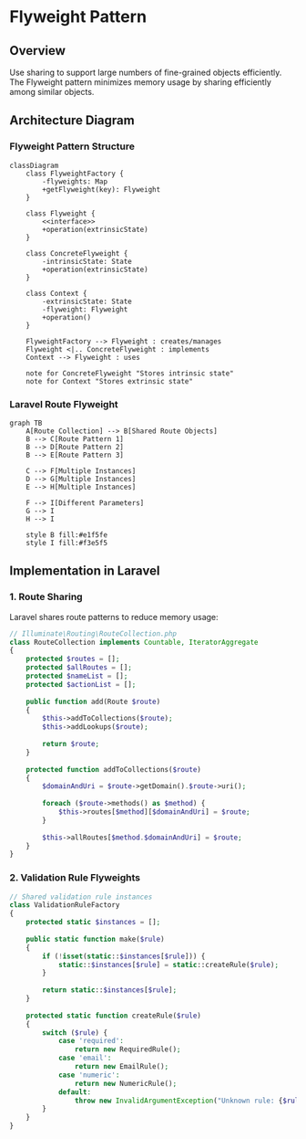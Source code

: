# Flyweight Pattern

## Overview

Use sharing to support large numbers of fine-grained objects efficiently. The Flyweight pattern minimizes memory usage by sharing efficiently among similar objects.

## Architecture Diagram

### Flyweight Pattern Structure

```mermaid
classDiagram
    class FlyweightFactory {
        -flyweights: Map
        +getFlyweight(key): Flyweight
    }
    
    class Flyweight {
        <<interface>>
        +operation(extrinsicState)
    }
    
    class ConcreteFlyweight {
        -intrinsicState: State
        +operation(extrinsicState)
    }
    
    class Context {
        -extrinsicState: State
        -flyweight: Flyweight
        +operation()
    }
    
    FlyweightFactory --> Flyweight : creates/manages
    Flyweight <|.. ConcreteFlyweight : implements
    Context --> Flyweight : uses
    
    note for ConcreteFlyweight "Stores intrinsic state"
    note for Context "Stores extrinsic state"
```

### Laravel Route Flyweight

```mermaid
graph TB
    A[Route Collection] --> B[Shared Route Objects]
    B --> C[Route Pattern 1]
    B --> D[Route Pattern 2]
    B --> E[Route Pattern 3]
    
    C --> F[Multiple Instances]
    D --> G[Multiple Instances]
    E --> H[Multiple Instances]
    
    F --> I[Different Parameters]
    G --> I
    H --> I
    
    style B fill:#e1f5fe
    style I fill:#f3e5f5
```

## Implementation in Laravel

### 1. Route Sharing

Laravel shares route patterns to reduce memory usage:

```php
// Illuminate\Routing\RouteCollection.php
class RouteCollection implements Countable, IteratorAggregate
{
    protected $routes = [];
    protected $allRoutes = [];
    protected $nameList = [];
    protected $actionList = [];
    
    public function add(Route $route)
    {
        $this->addToCollections($route);
        $this->addLookups($route);
        
        return $route;
    }
    
    protected function addToCollections($route)
    {
        $domainAndUri = $route->getDomain().$route->uri();
        
        foreach ($route->methods() as $method) {
            $this->routes[$method][$domainAndUri] = $route;
        }
        
        $this->allRoutes[$method.$domainAndUri] = $route;
    }
}
```

### 2. Validation Rule Flyweights

```php
// Shared validation rule instances
class ValidationRuleFactory
{
    protected static $instances = [];
    
    public static function make($rule)
    {
        if (!isset(static::$instances[$rule])) {
            static::$instances[$rule] = static::createRule($rule);
        }
        
        return static::$instances[$rule];
    }
    
    protected static function createRule($rule)
    {
        switch ($rule) {
            case 'required':
                return new RequiredRule();
            case 'email':
                return new EmailRule();
            case 'numeric':
                return new NumericRule();
            default:
                throw new InvalidArgumentException("Unknown rule: {$rule}");
        }
    }
}
```
